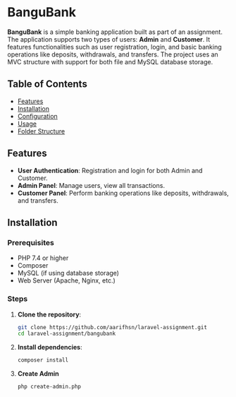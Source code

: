# BanguBank

**BanguBank** is a simple banking application built as part of an assignment. The application supports two types of users: **Admin** and **Customer**. It features functionalities such as user registration, login, and basic banking operations like deposits, withdrawals, and transfers. The project uses an MVC structure with support for both file and MySQL database storage.

## Table of Contents

- [Features](#features)
- [Installation](#installation)
- [Configuration](#configuration)
- [Usage](#usage)
- [Folder Structure](#folder-structure)

## Features

- **User Authentication**: Registration and login for both Admin and Customer.
- **Admin Panel**: Manage users, view all transactions.
- **Customer Panel**: Perform banking operations like deposits, withdrawals, and transfers.

## Installation

### Prerequisites

- PHP 7.4 or higher
- Composer
- MySQL (if using database storage)
- Web Server (Apache, Nginx, etc.)

### Steps

1. **Clone the repository**:

   ```bash
   git clone https://github.com/aarifhsn/laravel-assignment.git
   cd laravel-assignment/bangubank

   ```

2. **Install dependencies**:

   ```bash
   composer install
   ```

3. **Create Admin**
   ```bash
   php create-admin.php
   ```
